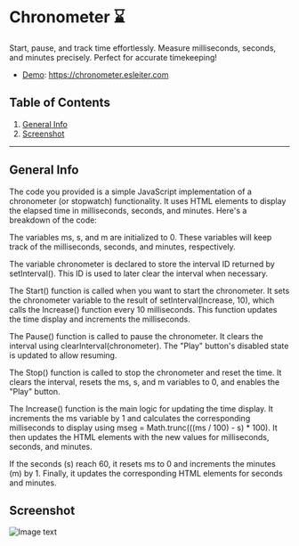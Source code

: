 # Chronometer ⌛
Start, pause, and track time effortlessly. Measure milliseconds, seconds, and minutes precisely. Perfect for accurate timekeeping!

* [Demo](https://chronometer.esleiter.com/): https://chronometer.esleiter.com

## Table of Contents
1. [General Info](#general-info)
2. [Screenshot](#screenshot)
***

## General Info

The code you provided is a simple JavaScript implementation of a chronometer (or stopwatch) functionality. It uses HTML elements to display the elapsed time in milliseconds, seconds, and minutes. Here's a breakdown of the code:

The variables ms, s, and m are initialized to 0. These variables will keep track of the milliseconds, seconds, and minutes, respectively.

The variable chronometer is declared to store the interval ID returned by setInterval(). This ID is used to later clear the interval when necessary.

The Start() function is called when you want to start the chronometer. It sets the chronometer variable to the result of setInterval(Increase, 10), which calls the Increase() function every 10 milliseconds. This function updates the time display and increments the milliseconds.

The Pause() function is called to pause the chronometer. It clears the interval using clearInterval(chronometer). The "Play" button's disabled state is updated to allow resuming.

The Stop() function is called to stop the chronometer and reset the time. It clears the interval, resets the ms, s, and m variables to 0, and enables the "Play" button.

The Increase() function is the main logic for updating the time display. It increments the ms variable by 1 and calculates the corresponding milliseconds to display using mseg = Math.trunc(((ms / 100) - s) * 100). It then updates the HTML elements with the new values for milliseconds, seconds, and minutes.

If the seconds (s) reach 60, it resets ms to 0 and increments the minutes (m) by 1.
Finally, it updates the corresponding HTML elements for seconds and minutes.

## Screenshot
![Image text](https://raw.githubusercontent.com/EsleiterChronometer/codespace-esleiter-studious-meme-xpxwg44g4q6f64j7/screenShot/screenShot.png)

